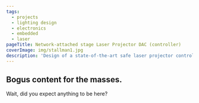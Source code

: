 ```yaml
---
tags: 
  - projects
  - lighting design
  - electronics
  - embedded
  - laser
pageTitle: Network-attached stage Laser Projector DAC (controller)
coverImage: img/stallman1.jpg
description: 'Design of a state-of-the-art safe laser projector controller. System watchdogs, multi-processor architecture, fully-monitored and with a custom network protocol.'
---
```

## Bogus content for the masses.
Wait, did you expect anything to be here?